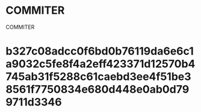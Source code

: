 # COMMITER
COMMITER






# b327c08adcc0f6bd0b76119da6e6c1a9032c5fe8f4a2eff423371d12570b4745ab31f5288c61caebd3ee4f51be38561f7750834e680d448e0ab0d799711d3346
